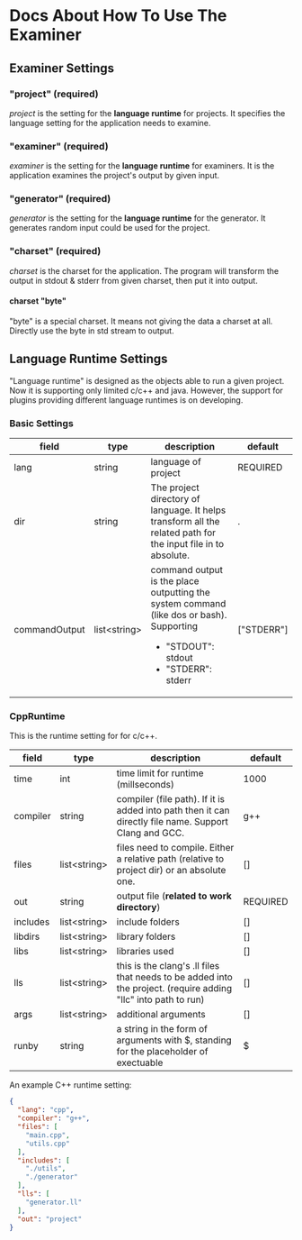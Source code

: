 # Docs About How To Use The Examiner

## Examiner Settings

### "project" (required)

_project_ is the setting for the **language runtime** for projects. It specifies the language setting for the
application needs to examine.

### "examiner" (required)

_examiner_ is the setting for the **language runtime** for examiners. It is the application examines the project's
output by given input.

### "generator" (required)

_generator_ is the setting for the **language runtime** for the generator. It generates random input could be used for
the project.

### "charset" (required)

_charset_ is the charset for the application. The program will transform the output in stdout & stderr from given
charset, then put it into output.

#### charset "byte"

"byte" is a special charset. It means not giving the data a charset at all. Directly use the byte in std stream to
output.

## Language Runtime Settings

"Language runtime" is designed as the objects able to run a given project. Now it is supporting only limited c/c++ and
java. However, the support for plugins providing different language runtimes is on developing.

### Basic Settings

| field         | type           | description                                                                                                                                                | default    |
|---------------|----------------|------------------------------------------------------------------------------------------------------------------------------------------------------------|------------|
| lang          | string         | language of project                                                                                                                                        | REQUIRED |
| dir           | string         | The project directory of language. It helps transform all the related path for the input file in to absolute.                                              | .          |
| commandOutput | list\<string\> | command output is the place outputting the system command (like dos or bash). Supporting <br/> <ul><li>"STDOUT": stdout</li><li>"STDERR": stderr</li></ul> | ["STDERR"] |

### CppRuntime

This is the runtime setting for for c/c++.

| field    | type           | description                                                                                                    | default  |
|----------|----------------|----------------------------------------------------------------------------------------------------------------|----------|
| time     | int            | time limit for runtime (millseconds)                                                                           | 1000     |
| compiler | string         | compiler (file path). If it is added into path then it can directly file name. Support Clang and GCC.          | g++      |
| files    | list\<string\> | files need to compile. Either a relative path (relative to project dir) or an absolute one.                    | []       |
| out      | string         | output file (**related to work directory**)                                                                    | REQUIRED |
| includes | list\<string\> | include folders                                                                                                | []       |
| libdirs  | list\<string\> | library folders                                                                                                | []       |
| libs     | list\<string\> | libraries used                                                                                                 | []       |
| lls      | list\<string\> | this is the clang's .ll files that needs to be added into the project. (require adding "llc" into path to run) | []       |
| args     | list\<string\> | additional arguments                                                                                           | []       |
| runby    | string         | a string in the form of arguments with $, standing for the placeholder of exectuable                           | $        |
An example C++ runtime setting:

```json
{
  "lang": "cpp",
  "compiler": "g++",
  "files": [
    "main.cpp",
    "utils.cpp"
  ],
  "includes": [
    "./utils",
    "./generator"
  ],
  "lls": [
    "generator.ll"
  ],
  "out": "project"
}
```

